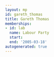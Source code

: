 ```yaml
---
layout: mp
id: gareth_thomas
title: Gareth Thomas
memberships:
- id: lab
  name: Labour Party
  start: 
  end: '2005-03-18'
autogenerated: true
---
```

